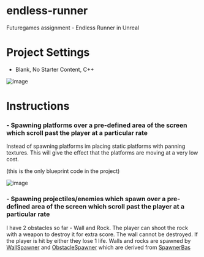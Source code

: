 # endless-runner
Futuregames assignment - Endless Runner in Unreal

# Project Settings
- Blank, No Starter Content, C++

![image](https://user-images.githubusercontent.com/17746816/233835677-4fdd1e05-0189-4275-bd91-4d8db25ff4fe.png)


# Instructions

### - Spawning platforms over a pre-defined area of the screen which scroll past the player at a particular rate

Instead of spawning platforms im placing static platforms with panning textures. This will give the effect that the platforms are moving at a very low cost.

(this is the only blueprint code in the project)

![image](https://user-images.githubusercontent.com/17746816/233837671-b53b601b-77fc-48de-a419-3f5924921833.png)



### - Spawning projectiles/enemies which spawn over a pre-defined area of the screen which scroll past the player at a particular rate 

I have 2 obstacles so far - Wall and Rock. The player can shoot the rock with a weapon to destroy it for extra score. The wall cannot be destroyed.
If the player is hit by either they lose 1 life.
Walls and rocks are spawned by [WallSpawner](https://github.com/addeponkeN/endless-runner/blob/part1/Source/PonkRunner/WallSpawner.cpp) and [ObstacleSpawner](https://github.com/addeponkeN/endless-runner/blob/part1/Source/PonkRunner/ObstacleSpawner.cpp) which are derived from [SpawnerBas](https://github.com/addeponkeN/endless-runner/blob/part1/Source/PonkRunner/SpawnerBase.cpp)

